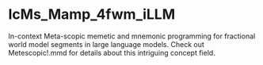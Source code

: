 # IcMs_Mamp_4fwm_iLLM
 In-context Meta-scopic memetic and mnemonic programming for fractional world model segments in large language models.
Check out Metescopic!.mmd for details about this intriguing concept field.
